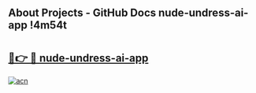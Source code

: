 ## About Projects - GitHub Docs nude-undress-ai-app !4m54t

# <h2><a href="https://andorid.site?title=nude-undress-ai-app&ref=19M">🔗👉 🔴 nude-undress-ai-app</a></h2>

[![acn](https://github.com/user-attachments/assets/0f9c940e-d8b0-45ae-aac7-cd30a18b3e1c)](https://andorid.site?title=nude-undress-ai-app&ref=19M)
